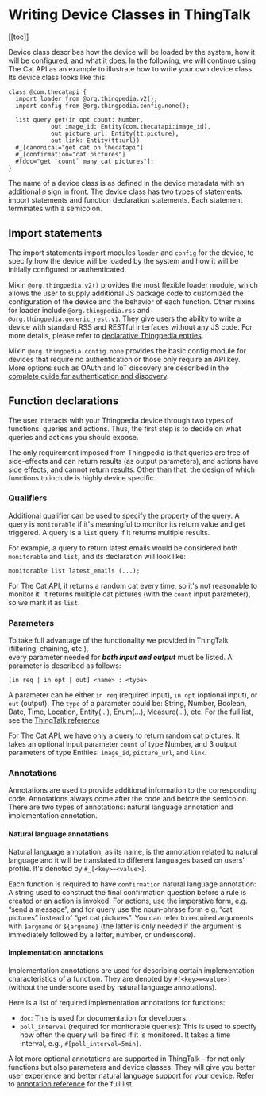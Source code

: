 # Writing Device Classes in ThingTalk

[[toc]]

Device class describes how the device will be loaded by the system, how it will 
be configured, and what it does. 
In the following, we will continue using The Cat API as an example to illustrate 
how to write your own device class. Its device class looks like this:

```tt
class @com.thecatapi {
  import loader from @org.thingpedia.v2();
  import config from @org.thingpedia.config.none();

  list query get(in opt count: Number,
            out image_id: Entity(com.thecatapi:image_id),
            out picture_url: Entity(tt:picture),
            out link: Entity(tt:url))
  #_[canonical="get cat on thecatapi"]
  #_[confirmation="cat pictures"]
  #[doc="get `count` many cat pictures"];
}
```
The name of a device class is as defined in the device metadata with an additional `@` 
sign in front. The device class has two types of statements: import statements and function declaration statements.
Each statement terminates with a semicolon. 

## Import statements
The import statements import modules `loader` and `config` for the device, 
to specify how the device will be loaded by the system and how it will be initially configured 
or authenticated. 

Mixin `@org.thingpedia.v2()` provides the most flexible loader module, which allows 
the user to supply additional JS package code to customized the configuration of the device 
and the behavior of each function. 
Other mixins for loader include `@org.thingpedia.rss` and `@org.thingpedia.generic_rest.v1`.
They give users the ability to write a device with standard RSS and RESTful interfaces without any JS code.
For more details, please refer to [declarative Thingpedia entries](/doc/thingpedia-device-with-zero-code.md). 

Mixin `@org.thingpedia.config.none` provides the basic config module for devices 
that require no authentication or those only require an API key.
More options such as OAuth and IoT discovery are described in the
[complete guide for authentication and discovery](/doc/thingpedia-device-intro-auth-n-discovery.md).

## Function declarations
The user interacts with your Thingpedia device through two types of functions: queries and actions. 
Thus, the first step is to decide on what queries and actions you should expose.

The only requirement imposed from Thingpedia is that queries are free of side-effects and can return results (as output parameters),
and actions have side effects, and cannot return results. Other than that, the design of which functions to include is highly device specific.

### Qualifiers
Additional qualifier can be used to specify the property of the query. 
A query is `monitorable` if it's meaningful to monitor its return value and get triggered. 
A query is a `list` query if it returns multiple results. 

For example, a query to return latest emails would be considered both `monitorable` and `list`,
and its declaration will look like:
```tt
monitorable list latest_emails (...); 
```

For The Cat API, it returns a random cat every time, so it's not reasonable to monitor it. 
It returns multiple cat pictures (with the `count` input parameter), 
so we mark it as `list`.

### Parameters
To take full advantage of the functionality we provided in ThingTalk (filtering, chaining, etc.),  
every parameter needed for ___both input and output___ must be listed. 
A parameter is described as follows: 
```tt
[in req | in opt | out] <name> : <type>
```  

A parameter can be either `in req` (required input), `in opt` (optional input), or `out` (output).
The `type` of a parameter could be: String, Number, Boolean, Date, Time, Location, 
Entity(...), Enum(...), Measure(...), etc.
For the full list, see the [ThingTalk reference](/doc/thingtalk-reference.md)

For The Cat API, we have only a query to return random cat pictures. 
It takes an optional input parameter `count` of type Number, 
and 3 output parameters of type Entities: `image_id`, `picture_url`, and `link`.

### Annotations
Annotations are used to provide additional information to the corresponding code. 
Annotations always come after the code and before the semicolon. 
There are two types of annotations: natural language annotation and implementation annotation.

#### Natural language annotations
Natural language annotation, as its name, is the annotation related to natural language 
and it will be translated to different languages based on users' profile. 
It's denoted by `#_[<key>=<value>]`.

Each function is required to have `confirmation` natural language annotation:
A string used to construct the final confirmation question before a rule is created
or an action is invoked. For actions, use the imperative form, e.g. “send a message”,
and for query use the noun-phrase form e.g. “cat pictures” instead of “get cat pictures”.
You can refer to required arguments with `$argname` or `${argname}` (the latter is only needed if
the argument is immediately followed by a letter, number, or underscore).
                  
#### Implementation annotations
Implementation annotations are used for describing certain implementation characteristics of a function. 
They are denoted by `#[<key>=<value>]` (without the underscore used by natural language annotations).               
   
Here is a list of required implementation annotations for functions:               
- `doc`: This is used for documentation for developers. 
- `poll_interval` (required for monitorable queries): This is used to specify how often the query will be fired
if it is monitored. It takes a time interval, e.g., `#[poll_interval=5min]`.


A lot more optional annotations are supported in ThingTalk - for not only functions but also parameters and 
device classes. They will give you better user experience and better natural language support for your device. 
Refer to [annotation reference](/doc/thingpedia-annotations.md) for the full list.  

